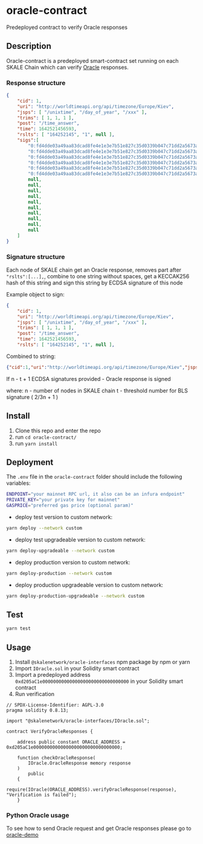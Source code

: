 # oracle-contract
Predeployed contract to verify Oracle responses

## Description

Oracle-contract is a predeployed smart-contract set running on each SKALE Chain which can verify [Oracle](https://github.com/skalenetwork/skale-consensus/tree/develop/oracle) responses.

### Response structure

```json
{
    "cid": 1,
    "uri": "http://worldtimeapi.org/api/timezone/Europe/Kiev",
    "jsps": [ "/unixtime", "/day_of_year", "/xxx" ],
    "trims": [ 1, 1, 1 ],
    "post": "/time_answer",
    "time": 1642521456593,
    "rslts": [ "164252145", "1", null ],
    "sigs":[
        "0:fd4dde03a49aa83dcad8fe4e1e3e7b51e827c35d0339b047c71dd2a5673ac844:695b94e047f7310143a238d8b61f22ea60dcc3960d897d6dc57f212b91efe6f1",
        "0:fd4dde03a49aa83dcad8fe4e1e3e7b51e827c35d0339b047c71dd2a5673ac845:695b94e047f7310143a238d8b61f22ea60dcc3960d897d6dc57f212b91efe6f1",
        "0:fd4dde03a49aa83dcad8fe4e1e3e7b51e827c35d0339b047c71dd2a5673ac846:695b94e047f7310143a238d8b61f22ea60dcc3960d897d6dc57f212b91efe6f2",
        "0:fd4dde03a49aa83dcad8fe4e1e3e7b51e827c35d0339b047c71dd2a5673ac847:695b94e047f7310143a238d8b61f22ea60dcc3960d897d6dc57f212b91efe6f3",
        "0:fd4dde03a49aa83dcad8fe4e1e3e7b51e827c35d0339b047c71dd2a5673ac848:695b94e047f7310143a238d8b61f22ea60dcc3960d897d6dc57f212b91efe6f4",
        "0:fd4dde03a49aa83dcad8fe4e1e3e7b51e827c35d0339b047c71dd2a5673ac849:695b94e047f7310143a238d8b61f22ea60dcc3960d897d6dc57f212b91efe6f5",
        null,
        null,
        null,
        null,
        null,
        null,
        null,
        null,
        null,
        null
    ]
}
```

### Signature structure

Each node of SKALE chain get an Oracle response, removes part after `"rslts":[...],`, combine to one string without spaces, get a KECCAK256 hash of this string and sign this string by ECDSA signature of this node

Example object to sign:

```json
{
    "cid": 1,
    "uri": "http://worldtimeapi.org/api/timezone/Europe/Kiev",
    "jsps": [ "/unixtime", "/day_of_year", "/xxx" ],
    "trims": [ 1, 1, 1 ],
    "post": "/time_answer",
    "time": 1642521456593,
    "rslts": [ "164252145", "1", null ],
```

Combined to string:

```json
{"cid":1,"uri":"http://worldtimeapi.org/api/timezone/Europe/Kiev","jsps":["/unixtime","/day_of_year","/xxx"],"trims":[1,1,1],"post":"/time_answer","time": 1642521456593,"rslts":["164252145","1",null],
```

If n - t + 1 ECDSA signatures provided - Oracle response is signed

where:
n - number of nodes in SKALE chain
t - threshold number for BLS signature ( 2/3n + 1 )

## Install

1)  Clone this repo and enter the repo
2)  run `cd oracle-contract/`
2)  run `yarn install`

## Deployment

The `.env` file in the `oracle-contract` folder should include the following variables:

```bash
ENDPOINT="your mainnet RPC url, it also can be an infura endpoint"
PRIVATE_KEY="your private key for mainnet"
GASPRICE="preferred gas price (optional param)" 
```

-   deploy test version to custom network:

```bash
yarn deploy --network custom
```

-   deploy test upgradeable version to custom network:

```bash
yarn deploy-upgradeable --network custom
```

-   deploy production version to custom network:

```bash
yarn deploy-production --network custom
```

-   deploy production upgradeable version to custom network:

```bash
yarn deploy-production-upgradeable --network custom
```

## Test

```bash
yarn test
```

## Usage

1)  Install `@skalenetwork/oracle-interfaces` npm package by npm or yarn
2)  Import `IOracle.sol` in your Solidity smart contract
3)  Import a predeployed address `0xd205aC1e00000000000000000000000000000000` in your Solidity smart contract
3)  Run verification

```solidity
// SPDX-License-Identifier: AGPL-3.0
pragma solidity 0.8.13;

import "@skalenetwork/oracle-interfaces/IOracle.sol";

contract VerifyOracleResponses {

    address public constant ORACLE_ADDRESS = 0xd205aC1e00000000000000000000000000000000;

    function checkOracleResponse(
        IOracle.OracleResponse memory response
    )
        public
    {
        require(IOracle(ORACLE_ADDRESS).verifyOracleResponse(response), "Verification is failed");
    }
```

### Python Oracle usage

To see how to send Oracle request and get Oracle responses please go to [oracle-demo](https://github.com/skalenetwork/oracle-demo)
